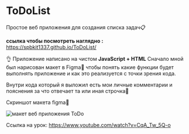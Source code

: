 # ToDoList
Простое веб приложения для создания списка задач📋

<b>ссылка чтобы посмотреть наглядно :</b> https://spbkit1337.github.io/ToDoList/

👌 Приложение написано на чистом <b>JavaScript + HTML</b>
Сначало мной был нарисован макет в Figma🎨 чтобы понять какие функции будет выполнять приложение и как это реализуется с точки зрения кода.

Внутри кода который я выложил есть мои личные комментарии и пояснения за что отвечает та или иная строчка👀

Скриншот макета figma🦉

![макет веб приложения ToDo](https://user-images.githubusercontent.com/51737588/180598462-0672f56e-f1ba-44fa-ac64-89755f530d65.jpg)

Ссылка на урок: https://www.youtube.com/watch?v=CqA_Tw_5Q-o
